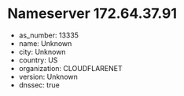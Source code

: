# Nameserver 172.64.37.91

* as_number: 13335
* name: Unknown
* city: Unknown
* country: US
* organization: CLOUDFLARENET
* version: Unknown
* dnssec: true
